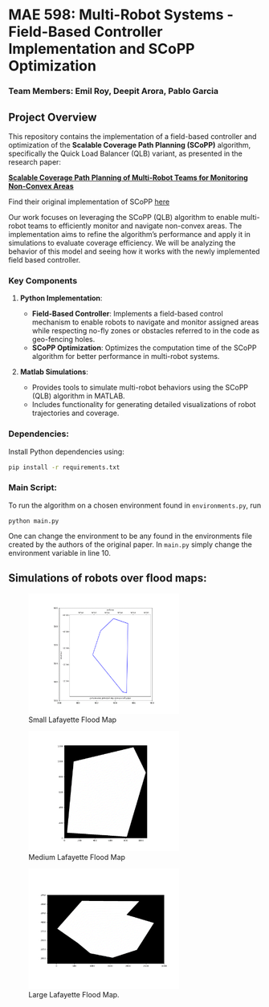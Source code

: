 # MAE 598: Multi-Robot Systems - Field-Based Controller Implementation and SCoPP Optimization

### Team Members: **Emil Roy**, **Deepit Arora**, **Pablo Garcia**

## Project Overview
This repository contains the implementation of a field-based controller and optimization of the **Scalable Coverage Path Planning (SCoPP)** algorithm, specifically the Quick Load Balancer (QLB) variant, as presented in the research paper:

[**Scalable Coverage Path Planning of Multi-Robot Teams for Monitoring Non-Convex Areas**](https://arxiv.org/abs/2103.14709)

Find their original implementation of SCoPP [here](https://github.com/adamslab-ub/SCoPP/tree/main)

Our work focuses on leveraging the SCoPP (QLB) algorithm to enable multi-robot teams to efficiently monitor and navigate non-convex areas. The implementation aims to refine the algorithm’s performance and apply it in simulations to evaluate coverage efficiency. We will be analyzing the behavior of this model and seeing how it works with the newly implemented field based controller.

### Key Components
1. **Python Implementation**:
   - **Field-Based Controller**:
     Implements a field-based control mechanism to enable robots to navigate and monitor assigned areas while respecting no-fly zones or obstacles referred to in the code as geo-fencing holes.
   - **SCoPP Optimization**:
     Optimizes the computation time of the SCoPP algorithm for better performance in multi-robot systems.

2. **Matlab Simulations**:
   - Provides tools to simulate multi-robot behaviors using the SCoPP (QLB) algorithm in MATLAB.
   - Includes functionality for generating detailed visualizations of robot trajectories and coverage.

### Dependencies:
Install Python dependencies using:
```bash
pip install -r requirements.txt
```
### Main Script:
To run the algorithm on a chosen environment found in `environments.py`, run
```
python main.py
```
One can change the environment to be any found in the environments file created by the authors of the original paper. In `main.py` simply change the  environment variable in line 10.


## Simulations of robots over flood maps:
<div style="justify-content: space-around; gap: 20px;">
  <figure>
    <img src="SmallLafayetteFlood/coverage.gif" alt="Small Lafayette Simulation" width="300">
    <figcaption>Small Lafayette Flood Map</figcaption>
  </figure>

  <figure>
    <img src="MediumLafayetteFlood/coverage.gif" alt="Medium Lafayette Simulation" width="300">
    <figcaption>Medium Lafayette Flood Map</figcaption>
  </figure>

  <figure>
    <img src="LargeLafayetteFlood/coverage.gif" alt="Large Lafayette Simulation" width="300">
    <figcaption>Large Lafayette Flood Map.</figcaption>
  </figure>
</div>